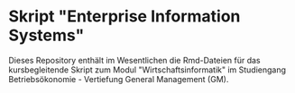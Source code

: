 # Skript "Enterprise Information Systems"
Dieses Repository enthält im Wesentlichen die Rmd-Dateien für das kursbegleitende Skript zum Modul "Wirtschaftsinformatik" im Studiengang Betriebsökonomie - Vertiefung General Management (GM). 
